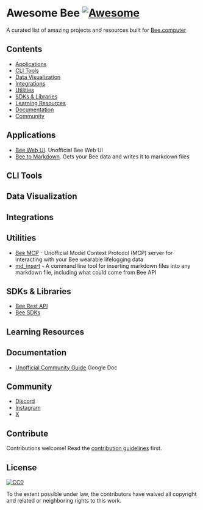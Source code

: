# Awesome Bee [![Awesome](https://awesome.re/badge.svg)](https://awesome.re)

A curated list of amazing projects and resources built for [Bee.computer](https://www.bee.computer/)

## Contents

- [Applications](#applications)
- [CLI Tools](#cli-tools)
- [Data Visualization](#data-visualization)
- [Integrations](#integrations)
- [Utilities](#utilities)
- [SDKs & Libraries](#sdks--libraries)
- [Learning Resources](#learning-resources)
- [Documentation](#documentation)
- [Community](#community)

## Applications

- [Bee Web UI](https://github.com/chartmann1590/bee-ai-web). Unofficial Bee Web UI
- [Bee to Markdown](https://github.com/bbookman/write_bee_to_md/releases/tag/release1_0_0). Gets your Bee data and writes it to markdown files

## CLI Tools

## Data Visualization

## Integrations

## Utilities

- [Bee MCP](https://github.com/OkGoDoIt/beemcp) - Unofficial Model Context Protocol (MCP) server for interacting with your Bee wearable lifelogging data
- [md_insert](https://github.com/bbookman/md_inserts/releases/tag/release_1_0_0) - A command line tool for inserting markdown files into any markdown file, including what could come from Bee API

## SDKs & Libraries

- [Bee Rest API](https://developer.bee.computer)
- [Bee SDKs](ttps://developer.bee.computer/sdks)

## Learning Resources

## Documentation

- [Unofficial Community Guide](https://docs.google.com/document/d/1Ck3e0vNZ2QJPxsWfXk2F_eNxBYKsSC5wIEDqvX8R2BU/edit?usp=sharing) Google Doc

## Community

- [Discord](https://discord.com/invite/beeswarm)
- [Instagram](https://www.instagram.com/bee.computer/)
- [X](https://x.com/bee__computer)

## Contribute

Contributions welcome! Read the [contribution guidelines](contributing.md) first.

## License

[![CC0](https://mirrors.creativecommons.org/presskit/buttons/88x31/svg/cc-zero.svg)](https://creativecommons.org/publicdomain/zero/1.0)

To the extent possible under law, the contributors have waived all copyright and related or neighboring rights to this work.
